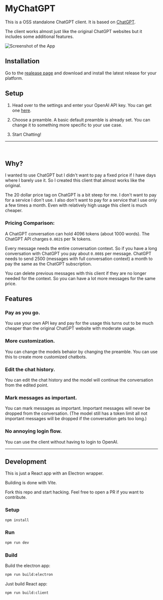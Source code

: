 # MyChatGPT

This is a OSS standalone ChatGPT client. It is based on [ChatGPT](https://openai.com/blog/chatgpt).

The client works almost just like the original ChatGPT websites but it includes some additional features.

<img src="./docs/screenshot" alt="Screenshot of the App">

## Installation

Go to the [realease page]() and download and install the latest release for your platform.

## Setup

1. Head over to the settings and enter your OpenAI API key. You can get one [here](https://platform.openai.com/account/api-keys).

2. Choose a preamble. A basic default preamble is already set. You can change it to something more specific to your use case.

3. Start Chatting!

---

<br>

## Why?

I wanted to use ChatGPT but I didn't want to pay a fixed price if I have days where I barely use it. So I created this client that almost works like the original.

The 20 dollar price tag on ChatGPT is a bit steep for me. I don't want to pay for a service I don't use. I also don't want to pay for a service that I use only a few times a month. Even with relatively high usage this client is much cheaper.

### Pricing Comparison:

A ChatGPT conversation can hold 4096 tokens (about 1000 words). The ChatGPT API charges `0.002$` per 1k tokens.

Every message needs the entire conversation context. So if you have a long conversation with ChatGPT you pay about `0.008$` per message. ChatGPT needs to send 2500 (messages with full conversation context) a month to pay the same as the ChatGPT subscription.

You can delete previous messages with this client if they are no longer needed for the context. So you can have a lot more messages for the same price.

## Features

### Pay as you go.

You use your own API key and pay for the usage this turns out to be much cheaper than the original ChatGPT website with moderate usage.

### More customization.

You can change the models behaior by changing the preamble. You can use this to create more customized chatbots.

### Edit the chat history.

You can edit the chat history and the model will continue the conversation from the edited point.

### Mark messages as important.

You can mark messages as important. Important messages will never be dropped from the conversation. (The model still has a token limit all not important messages will be dropped if the conversation gets too long.)

### No annoying login flow.

You can use the client without having to login to OpenAI.

---

## Development

This is just a React app with an Electron wrapper.

Building is done with Vite.

Fork this repo and start hacking. Feel free to open a PR if you want to contribute.

### Setup

```bash
npm install
```

### Run

```bash
npm run dev
```

### Build

Build the electron app:

```bash
npm run build:electron
```

Just build React app:

```bash
npm run build:client
```
